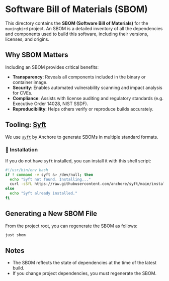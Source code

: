 # Software Bill of Materials (SBOM)

This directory contains the **SBOM (Software Bill of Materials)** for the `muxingbird` project.
An SBOM is a detailed inventory of all the dependencies and components used to build this
software, including their versions, licenses, and origins.

## Why SBOM Matters

Including an SBOM provides critical benefits:

- **Transparency**: Reveals all components included in the binary or container image.
- **Security**: Enables automated vulnerability scanning and impact analysis for CVEs.
- **Compliance**: Assists with license auditing and regulatory standards (e.g. Executive Order
  14028, NIST SSDF).
- **Reproducibility**: Helps others verify or reproduce builds accurately.

## Tooling: [Syft](https://github.com/anchore/syft)

We use [`syft`](https://github.com/anchore/syft) by Anchore to generate SBOMs in multiple
standard formats.

### 🔧 Installation

If you do not have `syft` installed, you can install it with this shell script:

```bash
#!/usr/bin/env bash
if ! command -v syft &> /dev/null; then
  echo "Syft not found. Installing..."
  curl -sSfL https://raw.githubusercontent.com/anchore/syft/main/install.sh | sh -s -- -b "$HOME/.local/bin"
else
  echo "Syft already installed."
fi
```

## Generating a New SBOM File

From the project root, you can regenerate the SBOM as follows:

```bash
just sbom
```

## Notes

- The SBOM reflects the state of dependencies at the time of the latest build.
- If you change project dependencies, you must regenerate the SBOM.
